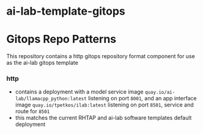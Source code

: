 # ai-lab-template-gitops

# Gitops Repo Patterns

This repository contains a http gitops repository format component for use as the ai-lab gitops template

### http 
- contains a deployment with a model service image `quay.io/ai-lab/llamacpp_python:latest` listening on port `8001`, and an app interface image `quay.io/tpetkos/ilab:latest` listening on port `8501`, service and route for `8501`
- this matches the current RHTAP and ai-lab software templates default deployment